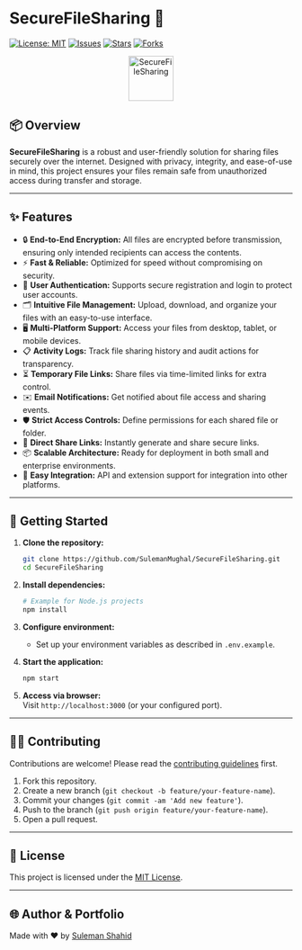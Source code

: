 # SecureFileSharing 🚀

[![License: MIT](https://img.shields.io/badge/License-MIT-blue.svg)](LICENSE)
[![Issues](https://img.shields.io/github/issues/SulemanMughal/SecureFileSharing.svg)](https://github.com/SulemanMughal/SecureFileSharing/issues)
[![Stars](https://img.shields.io/github/stars/SulemanMughal/SecureFileSharing.svg)](https://github.com/SulemanMughal/SecureFileSharing/stargazers)
[![Forks](https://img.shields.io/github/forks/SulemanMughal/SecureFileSharing.svg)](https://github.com/SulemanMughal/SecureFileSharing/network/members)

<div align="center">
  <img src="https://img.icons8.com/external-flatart-icons-outline-flatarticons/64/000000/external-secure-online-security-flatart-icons-outline-flatarticons.png" alt="SecureFileSharing" width="80"/>
</div>

## 📦 Overview

**SecureFileSharing** is a robust and user-friendly solution for sharing files securely over the internet. Designed with privacy, integrity, and ease-of-use in mind, this project ensures your files remain safe from unauthorized access during transfer and storage.

---

## ✨ Features

- 🔒 **End-to-End Encryption:** All files are encrypted before transmission, ensuring only intended recipients can access the contents.
- ⚡ **Fast & Reliable:** Optimized for speed without compromising on security.
- 👤 **User Authentication:** Supports secure registration and login to protect user accounts.
- 🗂️ **Intuitive File Management:** Upload, download, and organize your files with an easy-to-use interface.
- 🖥️ **Multi-Platform Support:** Access your files from desktop, tablet, or mobile devices.
- 📋 **Activity Logs:** Track file sharing history and audit actions for transparency.
- ⏳ **Temporary File Links:** Share files via time-limited links for extra control.
- ✉️ **Email Notifications:** Get notified about file access and sharing events.
- 🛡️ **Strict Access Controls:** Define permissions for each shared file or folder.
- 🔗 **Direct Share Links:** Instantly generate and share secure links.
- 📦 **Scalable Architecture:** Ready for deployment in both small and enterprise environments.
- 🧩 **Easy Integration:** API and extension support for integration into other platforms.

---

## 🚀 Getting Started

1. **Clone the repository:**
   ```bash
   git clone https://github.com/SulemanMughal/SecureFileSharing.git
   cd SecureFileSharing
   ```

2. **Install dependencies:**
   ```bash
   # Example for Node.js projects
   npm install
   ```

3. **Configure environment:**
   - Set up your environment variables as described in `.env.example`.

4. **Start the application:**
   ```bash
   npm start
   ```

5. **Access via browser:**  
   Visit `http://localhost:3000` (or your configured port).

---

## 🧑‍💻 Contributing

Contributions are welcome! Please read the [contributing guidelines](CONTRIBUTING.md) first.

1. Fork this repository.
2. Create a new branch (`git checkout -b feature/your-feature-name`).
3. Commit your changes (`git commit -am 'Add new feature'`).
4. Push to the branch (`git push origin feature/your-feature-name`).
5. Open a pull request.

---

## 📜 License

This project is licensed under the [MIT License](LICENSE).

---

## 🌐 Author & Portfolio

Made with ❤️ by [Suleman Shahid](https://sulemanshahid.me/)
